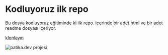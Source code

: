 # Kodluyoruz ilk repo

Bu dosya kodluyoruz eğitiminde ki ilk repo. içerinde bir adet html ve bir adet readme dosyası içeriyor.



[klonlayın](https://github.com/ynezahatyucel/-kodluyoruzilkrepo-.git)



![patika.dev projesi](https://picsum.photos/200/300)
